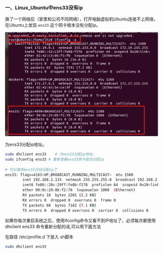 ### 一、Linux_Ubuntu中ens33没有ip

换了一个网络后（家里和公司不同网络），打开电脑虚拟机Ubuntu连接不上网络，在Ubuntu上发现 `ens33` 这个网卡根本没有分配ip。

![vmware-1](.\assets\vmware-1.png)

为ens33分配ip地址。

```bash
sudo dhclient ens33    # 为ens33分配ip地址。
sudo ifconfig ens33 # 重新查看ens33网卡是否分配ip

# 可以看到ens33已经分配ip了
ens33: flags=4163<UP,BROADCAST,RUNNING,MULTICAST>  mtu 1500
        inet 192.168.2.133  netmask 255.255.255.0  broadcast 192.168.2.255
        inet6 fe80::20c:29ff:fe8b:f278  prefixlen 64  scopeid 0x20<link>
        ether 00:0c:29:8b:f2:78  txqueuelen 1000  (Ethernet)
        RX packets 18  bytes 2201 (2.2 KB)
        RX errors 0  dropped 0  overruns 0  frame 0
        TX packets 60  bytes 7162 (7.1 KB)
        TX errors 0  dropped 0 overruns 0  carrier 0  collisions 0
```

如果你每次重启系统之后，使用ifconfig命令又看不到IP地址了，必须每次都使用 dhclient ens33 命令重新分配的话,可以用下面方法

在路径 /etc/profile.d 下放入 sh脚本

```bash
sudo dhclient ens33
```